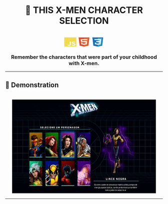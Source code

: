 <div align="center">

# 🚀 THIS X-MEN CHARACTER SELECTION

<div style="display: inline_block"><br>
  <img align="center" alt="Js" height="30" width="40" src="https://raw.githubusercontent.com/devicons/devicon/master/icons/javascript/javascript-plain.svg">
  <img align="center" alt="HTML" height="30" width="40" src="https://raw.githubusercontent.com/devicons/devicon/master/icons/html5/html5-original.svg">
  <img align="center" alt="CSS" height="30" width="40" src="https://raw.githubusercontent.com/devicons/devicon/master/icons/css3/css3-original.svg">
</div>

### Remember the characters that were part of your childhood with X-men.

</div>
 <hr>

## 📸 Demonstration

 <div align="center">
  <br />
      <img width="460" height="300" src="./src/assets/readme.gif" alt="Project Gif"/>
  <br />
 <hr>
</div>
